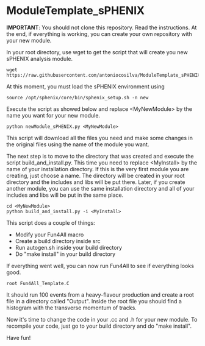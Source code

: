 # ModuleTemplate_sPHENIX

__IMPORTANT__: You should not clone this repository. Read the instructions. At the end, if everything is working, you can create your own repository with your new module.

In your root directory, use wget to get the script that will create you new sPHENIX analysis module.

```
wget https://raw.githubusercontent.com/antoniocosilva/ModuleTemplate_sPHENIX/main/newModule_sPHENIX.py
```

At this moment, you must load the sPHENIX environment using

```
source /opt/sphenix/core/bin/sphenix_setup.sh -n new
```

Execute the script as showed below and replace &lt;MyNewModule&gt; by the name you want for your new module.

```
python newModule_sPHENIX.py <MyNewModule>
```

This script will download all the files you need and make some changes in the original files using the name of the module you want.

The next step is to move to the directory that was created and execute the script build_and_install.py. This time you need to replace &lt;MyInstall&gt; by the name of your installation directory. If this is the very first module you are creating, just choose a name. The directory will be created in your root directory and the includes and libs will be put there. Later, if you create another module, you can use the same installation directory and all of your includes and libs will be put in the same place.

```
cd <MyNewModule>
python build_and_install.py -i <MyInstall>
```

This script does a couple of things:

* Modify your Fun4All macro
* Create a build directory inside src
* Run autogen.sh inside your build directory
* Do "make install" in your build directory

If everything went well, you can now run Fun4All to see if everything looks good.

```
root Fun4All_Template.C
```

It should run 100 events from a heavy-flavour production and create a root file in a directory called "Output". Inside the root file you should find a histogram with the transverse momentum of tracks.

Now it's time to change the code in your .cc and .h for your new module. To recompile your code, just go to your build directory and do "make install".

Have fun!
